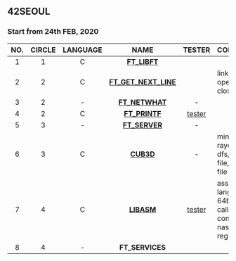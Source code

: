 ## 42SEOUL
### Start from 24th FEB, 2020

|NO.|CIRCLE|LANGUAGE|NAME|TESTER|CONTENTS|
|:--:|:--:|:---:|:---:|:---:|:--|
|1|1|C|[**FT_LIBFT**](./01_FT_LIBFT)|||
|2|2|C|[**FT_GET_NEXT_LINE**](./02_FT_GNL)||linked list, open(), close()|
|3|2| - |[**FT_NETWHAT**](./03_FT_NETWHAT)| - ||
|4|2|C|[**FT_PRINTF**](./04_FT_PRINTF/)|[tester](./04_FT_PRINTF/README.md)||
|5|3| - |[**FT_SERVER**](./05_FT_SERVER)| - ||
|6|3|C|[**CUB3D**](./06_CUB3D)| - |minilibX, raycasting, dfs, bmp file, library file|
|7|4|C|[**LIBASM**](./07_LIBASM)|[tester](./07_LIBASM/README.md)|assembly language, 64bits calling convention, nasm, gdb, register|
|8|4| - |**FT_SERVICES**|||
